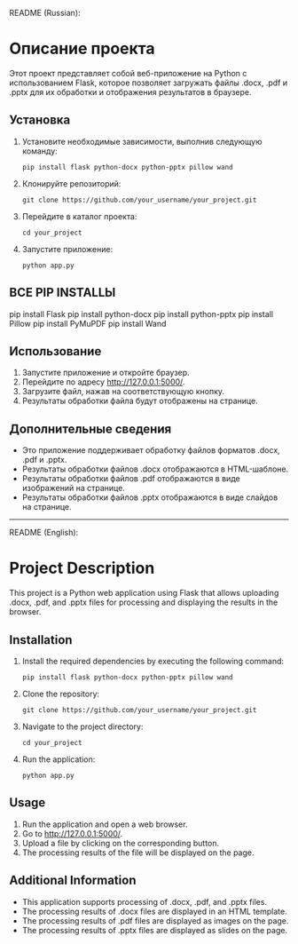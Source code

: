 README (Russian):

# Описание проекта

Этот проект представляет собой веб-приложение на Python с использованием Flask, которое позволяет загружать файлы .docx, .pdf и .pptx для их обработки и отображения результатов в браузере.

## Установка

1. Установите необходимые зависимости, выполнив следующую команду:
   ```
   pip install flask python-docx python-pptx pillow wand
   ```

2. Клонируйте репозиторий:
   ```
   git clone https://github.com/your_username/your_project.git
   ```

3. Перейдите в каталог проекта:
   ```
   cd your_project
   ```

4. Запустите приложение:
   ```
   python app.py
   ```

## ВСЕ PIP INSTALLЫ

pip install Flask
pip install python-docx
pip install python-pptx
pip install Pillow
pip install PyMuPDF
pip install Wand










## Использование

1. Запустите приложение и откройте браузер.
2. Перейдите по адресу http://127.0.0.1:5000/.
3. Загрузите файл, нажав на соответствующую кнопку.
4. Результаты обработки файла будут отображены на странице.

## Дополнительные сведения

- Это приложение поддерживает обработку файлов форматов .docx, .pdf и .pptx.
- Результаты обработки файлов .docx отображаются в HTML-шаблоне.
- Результаты обработки файлов .pdf отображаются в виде изображений на странице.
- Результаты обработки файлов .pptx отображаются в виде слайдов на странице.

---

README (English):

# Project Description

This project is a Python web application using Flask that allows uploading .docx, .pdf, and .pptx files for processing and displaying the results in the browser.

## Installation

1. Install the required dependencies by executing the following command:
   ```
   pip install flask python-docx python-pptx pillow wand
   ```

2. Clone the repository:
   ```
   git clone https://github.com/your_username/your_project.git
   ```

3. Navigate to the project directory:
   ```
   cd your_project
   ```

4. Run the application:
   ```
   python app.py
   ```

## Usage

1. Run the application and open a web browser.
2. Go to http://127.0.0.1:5000/.
3. Upload a file by clicking on the corresponding button.
4. The processing results of the file will be displayed on the page.

## Additional Information

- This application supports processing of .docx, .pdf, and .pptx files.
- The processing results of .docx files are displayed in an HTML template.
- The processing results of .pdf files are displayed as images on the page.
- The processing results of .pptx files are displayed as slides on the page.
